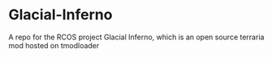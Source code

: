 # Glacial-Inferno
A repo for the RCOS project Glacial Inferno, which is an open source terraria mod hosted on tmodloader
